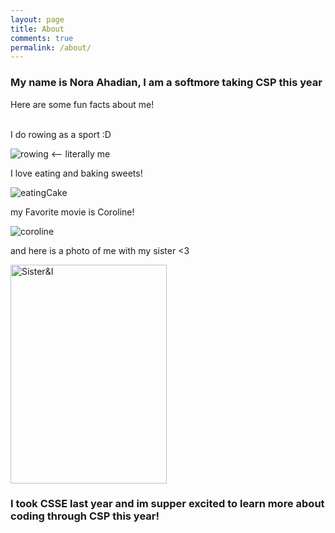 ```yaml
---
layout: page
title: About
comments: true
permalink: /about/
---
```

### My name is Nora Ahadian, I am a softmore taking CSP this year

Here are some fun facts about me!

<br>
I do rowing as a sport :D

![rowing]({{site.baseurl}}/images/Row.gif) <-- literally me

I love eating and baking sweets!

![eatingCake]({{site.baseurl}}/images/cake.png)

my Favorite movie is Coroline! 

![coroline]({{site.baseurl}}/images/coroline.webp)

and here is a photo of me with my sister <3

<img src="{{site.baseurl}}/images/sister.jpg" alt="Sister&I" width="250" height="350">

### I took CSSE last year and im supper excited to learn more about coding through CSP this year!

<script src="https://utteranc.es/client.js"
        repo="{{ site.github_username }}/{{ site.github_repo | default: site.baseurl remove: "/" }}"
        issue-term="title"
        label="blogpost-comment"
        theme="github-light"
        crossorigin="anonymous"
        async>
</script>